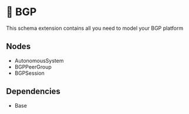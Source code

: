 # 🧩 BGP

This schema extension contains all you need to model your BGP platform

## Nodes

- AutonomousSystem
- BGPPeerGroup
- BGPSession

## Dependencies

- Base
